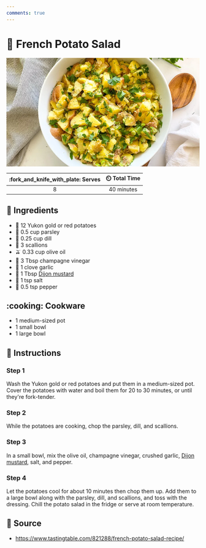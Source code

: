 ```yaml
---
comments: true
---
```

# :potato: French Potato Salad

![French Potato Salad](../assets/images/french-potato-salad.png)

| :fork_and_knife_with_plate: Serves | :timer_clock: Total Time |
|:----------------------------------:|:-----------------------: |
| 8 | 40 minutes |

## :salt: Ingredients

- :potato: 12 Yukon gold or red potatoes
- :herb: 0.5 cup parsley
- :herb: 0.25 cup dill
- :onion: 3 scallions
- :olive: 0.33 cup olive oil
- :sake: 3 Tbsp champagne vinegar
- :garlic: 1 clove garlic
- :hotdog: 1 Tbsp [Dijon mustard][1]
- :salt: 1 tsp salt
- :salt: 0.5 tsp pepper

## :cooking: Cookware

- 1 medium-sized pot
- 1 small bowl
- 1 large bowl

## :pencil: Instructions

### Step 1

Wash the Yukon gold or red potatoes and put them in a medium-sized pot. Cover the potatoes with water and boil them for
20 to 30 minutes, or until they're fork-tender.

### Step 2

While the potatoes are cooking, chop the parsley, dill, and scallions.

### Step 3

In a small bowl, mix the olive oil, champagne vinegar, crushed garlic, [Dijon mustard][1], salt, and pepper.

### Step 4

Let the potatoes cool for about 10 minutes then chop them up. Add them to a large bowl along with the parsley, dill, and
scallions, and toss with the dressing. Chill the potato salad in the fridge or serve at room temperature.

## :link: Source

- <https://www.tastingtable.com/821288/french-potato-salad-recipe/>

[1]: <../sauces-and-dressings/dijon-mustard.md>
